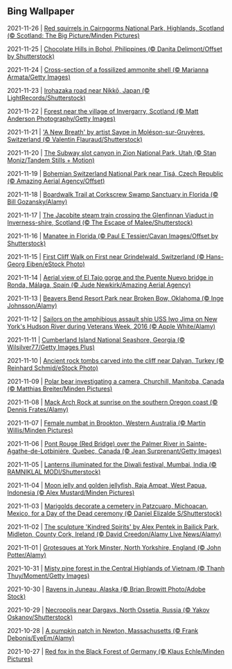## Bing Wallpaper
2021-11-26 | [Red squirrels in Cairngorms National Park, Highlands, Scotland (© Scotland: The Big Picture/Minden Pictures)](./wallpaper/2021-11-26.jpg) 

2021-11-25 | [Chocolate Hills in Bohol, Philippines (© Danita Delimont/Offset by Shutterstock)](./wallpaper/2021-11-25.jpg) 

2021-11-24 | [Cross-section of a fossilized ammonite shell (© Marianna Armata/Getty Images)](./wallpaper/2021-11-24.jpg) 

2021-11-23 | [Irohazaka road near Nikkō, Japan (© LightRecords/Shutterstock)](./wallpaper/2021-11-23.jpg) 

2021-11-22 | [Forest near the village of Invergarry, Scotland (© Matt Anderson Photography/Getty Images)](./wallpaper/2021-11-22.jpg) 

2021-11-21 | ['A New Breath' by artist Saype in Moléson-sur-Gruyères, Switzerland (© Valentin Flauraud/Shutterstock)](./wallpaper/2021-11-21.jpg) 

2021-11-20 | [The Subway slot canyon in Zion National Park, Utah (© Stan Moniz/Tandem Stills + Motion)](./wallpaper/2021-11-20.jpg) 

2021-11-19 | [Bohemian Switzerland National Park near Tisá, Czech Republic (© Amazing Aerial Agency/Offset)](./wallpaper/2021-11-19.jpg) 

2021-11-18 | [Boardwalk Trail at Corkscrew Swamp Sanctuary in Florida (© Bill Gozansky/Alamy)](./wallpaper/2021-11-18.jpg) 

2021-11-17 | [The Jacobite steam train crossing the Glenfinnan Viaduct in Inverness-shire, Scotland (© The Escape of Malee/Shutterstock)](./wallpaper/2021-11-17.jpg) 

2021-11-16 | [Manatee in Florida (© Paul E Tessier/Cavan Images/Offset by Shutterstock)](./wallpaper/2021-11-16.jpg) 

2021-11-15 | [First Cliff Walk on First near Grindelwald, Switzerland (© Hans-Georg Eiben/eStock Photo)](./wallpaper/2021-11-15.jpg) 

2021-11-14 | [Aerial view of El Tajo gorge and the Puente Nuevo bridge in Ronda, Málaga, Spain (© Jude Newkirk/Amazing Aerial Agency)](./wallpaper/2021-11-14.jpg) 

2021-11-13 | [Beavers Bend Resort Park near Broken Bow, Oklahoma (© Inge Johnsson/Alamy)](./wallpaper/2021-11-13.jpg) 

2021-11-12 | [Sailors on the amphibious assault ship USS Iwo Jima on New York's Hudson River during Veterans Week, 2016 (© Apple White/Alamy)](./wallpaper/2021-11-12.jpg) 

2021-11-11 | [Cumberland Island National Seashore, Georgia (© Wilsilver77/Getty Images Plus)](./wallpaper/2021-11-11.jpg) 

2021-11-10 | [Ancient rock tombs carved into the cliff near Dalyan, Turkey (© Reinhard Schmid/eStock Photo)](./wallpaper/2021-11-10.jpg) 

2021-11-09 | [Polar bear investigating a camera, Churchill, Manitoba, Canada (© Matthias Breiter/Minden Pictures)](./wallpaper/2021-11-09.jpg) 

2021-11-08 | [Mack Arch Rock at sunrise on the southern Oregon coast (© Dennis Frates/Alamy)](./wallpaper/2021-11-08.jpg) 

2021-11-07 | [Female numbat in Brookton, Western Australia (© Martin Willis/Minden Pictures)](./wallpaper/2021-11-07.jpg) 

2021-11-06 | [Pont Rouge (Red Bridge) over the Palmer River in Sainte-Agathe-de-Lotbinière, Quebec, Canada (© Jean Surprenant/Getty Images)](./wallpaper/2021-11-06.jpg) 

2021-11-05 | [Lanterns illuminated for the Diwali festival, Mumbai, India (© RAMNIKLAL MODI/Shutterstock)](./wallpaper/2021-11-05.jpg) 

2021-11-04 | [Moon jelly and golden jellyfish, Raja Ampat, West Papua, Indonesia (© Alex Mustard/Minden Pictures)](./wallpaper/2021-11-04.jpg) 

2021-11-03 | [Marigolds decorate a cemetery in Patzcuaro, Michoacan, Mexico, for a Day of the Dead ceremony (© Daniel Elizalde S/Shutterstock)](./wallpaper/2021-11-03.jpg) 

2021-11-02 | [The sculpture 'Kindred Spirits' by Alex Pentek in Bailick Park, Midleton, County Cork, Ireland (© David Creedon/Alamy Live News/Alamy)](./wallpaper/2021-11-02.jpg) 

2021-11-01 | [Grotesques at York Minster, North Yorkshire, England (© John Potter/Alamy)](./wallpaper/2021-11-01.jpg) 

2021-10-31 | [Misty pine forest in the Central Highlands of Vietnam (© Thanh Thuy/Moment/Getty Images)](./wallpaper/2021-10-31.jpg) 

2021-10-30 | [Ravens in Juneau, Alaska (© Brian Browitt Photo/Adobe Stock)](./wallpaper/2021-10-30.jpg) 

2021-10-29 | [Necropolis near Dargavs, North Ossetia, Russia (© Yakov Oskanov/Shutterstock)](./wallpaper/2021-10-29.jpg) 

2021-10-28 | [A pumpkin patch in Newton, Massachusetts (© Frank Debonis/EyeEm/Alamy)](./wallpaper/2021-10-28.jpg) 

2021-10-27 | [Red fox in the Black Forest of Germany (© Klaus Echle/Minden Pictures)](./wallpaper/2021-10-27.jpg) 

